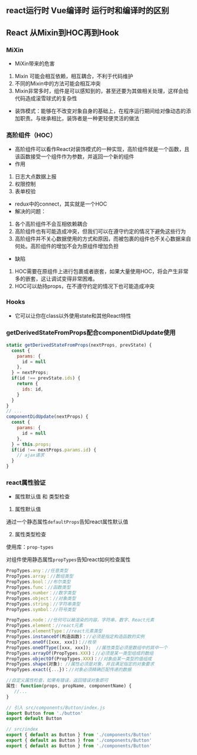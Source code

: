 ## react运行时 Vue编译时  运行时和编译时的区别


## React 从Mixin到HOC再到Hook
### MiXin
- MiXin带来的危害
1. Mixin 可能会相互依赖，相互耦合，不利于代码维护
2. 不同的Mixin中的方法可能会相互冲突
3. Mixin非常多时，组件是可以感知到的，甚至还要为其做相关处理，这样会给代码造成滚雪球式的复杂性

- 装饰模式：能够在不改变对象自身的基础上，在程序运行期间给对像动态的添加职责。与继承相比，装饰者是一种更轻便灵活的做法

### 高阶组件（HOC）
- 高阶组件可以看作React对装饰模式的一种实现，高阶组件就是一个函数，且该函数接受一个组件作为参数，并返回一个新的组件
- 作用
1. 日志大点数据上报
2. 权限控制
3. 表单校验
- redux中的connect，其实就是一个HOC
- 解决的问题：
1. 各个高阶组件不会互相依赖耦合
2. 高阶组件也有可能造成冲突，但我们可以在遵守约定的情况下避免这些行为
3. 高阶组件并不关心数据使用的方式和原因，而被包裹的组件也不关心数据来自何处。高阶组件的增加不会为原组件增加负担
- 缺陷
1. HOC需要在原组件上进行包裹或者嵌套，如果大量使用HOC，将会产生非常多的嵌套，这让调试变得非常困难。
2. HOC可以劫持props，在不遵守约定的情况下也可能造成冲突

### Hooks
- 它可以让你在class以外使用state和其他React特性

### getDerivedStateFromProps配合componentDidUpdate使用
```js 
static getDerivedStateFromProps(nextProps, prevState) {
  const {
    params: {
      id = null
    },
  } = nextProps;
  if(id !== prevState.ids) {
    return {
      ids: id,
    }
  }
}
// ...
componentDidUpdate(nextProps) {
  const {
    params: {
      id = null
    },
  } = this.props;
  if(id !== nextProps.params.id) {
    // ajax请求
  }
}
```

### react属性验证
- 属性默认值 和 类型检查

1. 属性默认值

通过一个静态属性```defaultProps```告知react属性默认值

2. 属性类型检查

使用库：```prop-types```

对组件使用静态属性```propTypes```告知react如何检查属性

```js
PropTypes.any：//任意类型
PropTypes.array：//数组类型
PropTypes.bool：//布尔类型
PropTypes.func：//函数类型
PropTypes.number：//数字类型
PropTypes.object：//对象类型
PropTypes.string：//字符串类型
PropTypes.symbol：//符号类型

PropTypes.node：//任何可以被渲染的内容，字符串、数字、React元素
PropTypes.element：//react元素
PropTypes.elementType：//react元素类型
PropTypes.instanceOf(构造函数)：//必须是指定构造函数的实例
PropTypes.oneOf([xxx, xxx])：//枚举
PropTypes.oneOfType([xxx, xxx]);  //属性类型必须是数组中的其中一个
PropTypes.arrayOf(PropTypes.XXX)：//必须是某一类型组成的数组
PropTypes.objectOf(PropTypes.XXX)：//对象由某一类型的值组成
PropTypes.shape(对象): //属性必须是对象，并且满足指定的对象要求
PropTypes.exact({...})：//对象必须精确匹配传递的数据

//自定义属性检查，如果有错误，返回错误对象即可
属性: function(props, propName, componentName) {
   //...
}
```


```js
// 引入 src/components/Button/index.js
import Button from './button'
export default Button 

// src/index
export { default as Button } from './components/Button'
export { default as Button } from './components/Button'
export { default as Button } from './components/Button'
```